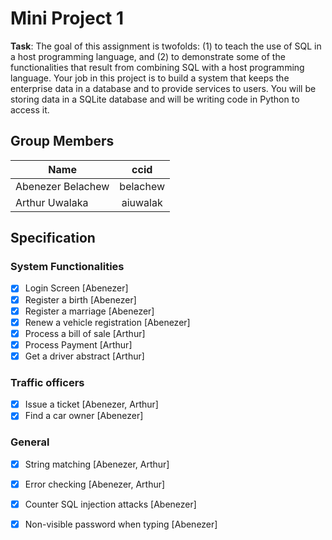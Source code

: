 # Mini Project 1
**Task**: The goal of this assignment is twofolds: (1) to teach the use of SQL in a host programming language, and (2) to demonstrate some of the functionalities that result from combining SQL with a host programming language. Your job in this project is to build a system that keeps the enterprise data in a database and to provide services to users. You will be storing data in a SQLite database and will be writing code in Python to access it. 

## Group Members
| Name              | ccid          |
| ------------------|:-------------:|
| Abenezer Belachew | belachew      |
| Arthur Uwalaka    | aiuwalak      |

## Specification

### System Functionalities
- [x] Login Screen [Abenezer]
- [x] Register a birth [Abenezer]
- [x] Register a marriage [Abenezer]
- [x] Renew a vehicle registration [Abenezer]
- [x] Process a bill of sale [Arthur] 
- [x] Process Payment [Arthur]
- [x] Get a driver abstract [Arthur]

### Traffic officers
- [x] Issue a ticket [Abenezer, Arthur]
- [x] Find a car owner [Abenezer]

### General
- [x] String matching [Abenezer, Arthur]
- [x] Error checking [Abenezer, Arthur]
- [x] Counter SQL injection attacks [Abenezer]
- [x] Non-visible password when typing [Abenezer]



